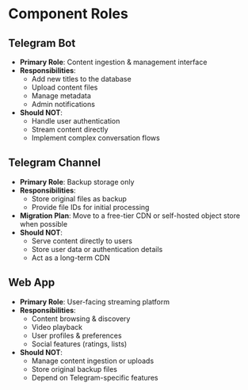 # Component Roles

## Telegram Bot
- **Primary Role**: Content ingestion & management interface
- **Responsibilities**:
  - Add new titles to the database
  - Upload content files
  - Manage metadata
  - Admin notifications
- **Should NOT**:
  - Handle user authentication
  - Stream content directly
  - Implement complex conversation flows

## Telegram Channel
- **Primary Role**: Backup storage only
- **Responsibilities**:
  - Store original files as backup
  - Provide file IDs for initial processing
- **Migration Plan**: Move to a free-tier CDN or self-hosted object store when possible
- **Should NOT**:
  - Serve content directly to users
  - Store user data or authentication details
  - Act as a long-term CDN

## Web App
- **Primary Role**: User-facing streaming platform
- **Responsibilities**:
  - Content browsing & discovery
  - Video playback
  - User profiles & preferences
  - Social features (ratings, lists)
- **Should NOT**:
  - Manage content ingestion or uploads
  - Store original backup files
  - Depend on Telegram-specific features
